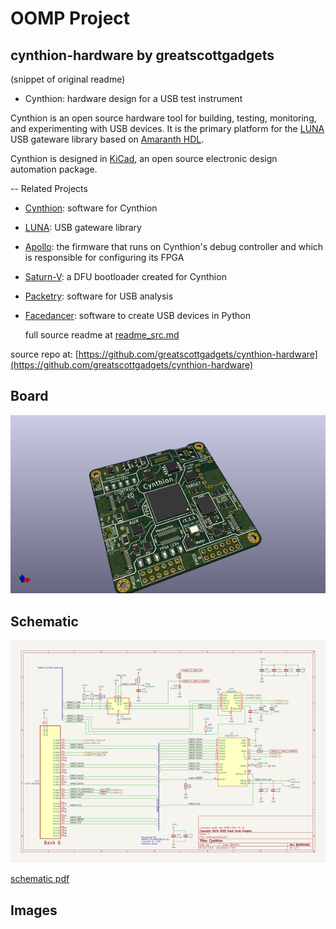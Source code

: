 # OOMP Project  
## cynthion-hardware  by greatscottgadgets  
  
(snippet of original readme)  
  
- Cynthion: hardware design for a USB test instrument  
  
Cynthion is an open source hardware tool for building, testing, monitoring, and experimenting with USB devices. It is the primary platform for the [LUNA](https://github.com/greatscottgadgets/luna) USB gateware library based on [Amaranth HDL](https://github.com/amaranth-lang/amaranth).  
  
Cynthion is designed in [KiCad](https://www.kicad.org/), an open source electronic design automation package.  
  
-- Related Projects  
  
* [Cynthion](https://github.com/greatscottgadgets/cynthion): software for Cynthion  
* [LUNA](https://github.com/greatscottgadgets/luna): USB gateware library  
* [Apollo](https://github.com/greatscottgadgets/apollo): the firmware that runs on Cynthion's debug controller and which is responsible for configuring its FPGA  
* [Saturn-V](https://github.com/greatscottgadgets/saturn-v): a DFU bootloader created for Cynthion  
* [Packetry](https://github.com/greatscottgadgets/packetry): software for USB analysis  
* [Facedancer](https://github.com/greatscottgadgets/facedancer): software to create USB devices in Python  
  
  full source readme at [readme_src.md](readme_src.md)  
  
source repo at: [https://github.com/greatscottgadgets/cynthion-hardware](https://github.com/greatscottgadgets/cynthion-hardware)  
## Board  
  
[![working_3d.png](working_3d_600.png)](working_3d.png)  
## Schematic  
  
[![working_schematic.png](working_schematic_600.png)](working_schematic.png)  
  
[schematic pdf](working_schematic.pdf)  
## Images  
